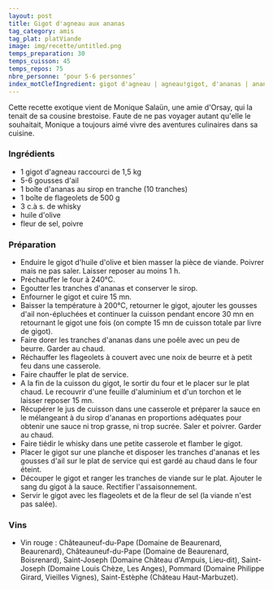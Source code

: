 ```yaml
---
layout: post
title: Gigot d'agneau aux ananas
tag_category: amis
tag_plat: platViande
image: img/recette/untitled.png
temps_preparation: 30
temps_cuisson: 45
temps_repos: 75
nbre_personne: ‘pour 5-6 personnes’
index_motClefIngredient: gigot d'agneau | agneau!gigot, d'ananas | ananas, flageolet
---
```

Cette recette exotique vient de Monique Salaün, une amie d'Orsay, qui la tenait de sa cousine brestoise. Faute de ne pas voyager autant qu'elle le souhaitait, Monique a toujours aimé vivre des aventures culinaires dans sa cuisine.

### Ingrédients
* 1 gigot d'agneau raccourci de 1,5 kg
* 5-6 gousses d'ail
* 1 boîte d'ananas au sirop en tranche (10 tranches)
* 1 boîte de flageolets de 500 g
* 3 c.à s. de whisky
* huile d'olive
* fleur de sel, poivre


### Préparation
* Enduire le gigot d'huile d'olive et bien masser la pièce de viande. Poivrer mais ne pas saler. Laisser reposer au moins 1 h.
* Préchauffer le four à 240°C.
* Egoutter les tranches d'ananas et conserver le sirop.
* Enfourner le gigot et cuire 15 mn.
* Baisser la température à 200°C, retourner le gigot, ajouter les gousses d'ail non-épluchées et continuer la cuisson pendant encore 30 mn en retournant le gigot une fois (on compte 15 mn de cuisson totale par livre de gigot).
* Faire dorer les tranches d'ananas dans une poêle avec un peu de beurre. Garder au chaud.
* Réchauffer les flageolets à couvert avec une noix de beurre et à petit feu dans une casserole.
* Faire chauffer le plat de service.
* A la fin de la cuisson du gigot, le sortir du four et le placer sur le plat chaud. Le recouvrir d'une feuille d'aluminium et d'un torchon et le laisser reposer 15 mn.
* Récupérer le jus de cuisson dans une casserole et préparer la sauce en le mélangeant à du sirop d'ananas en proportions adéquates pour obtenir une sauce ni trop grasse, ni trop sucrée. Saler et poivrer. Garder au chaud.
* Faire tiédir le whisky dans une petite casserole et flamber le gigot.
* Placer le gigot sur une planche et disposer les tranches d'ananas et les gousses d'ail sur le plat de service qui est gardé au chaud dans le four éteint.
* Découper le gigot et ranger les tranches de viande sur le plat. Ajouter le sang du gigot à la sauce. Rectifier l'assaisonnement.
* Servir le gigot avec les flageolets et de la fleur de sel (la viande n'est pas salée).    


### Vins
* Vin rouge : Châteauneuf-du-Pape	(Domaine de Beaurenard,	Beaurenard), Châteauneuf-du-Pape (Domaine de Beaurenard, Boisrenard), Saint-Joseph (Domaine Château d'Ampuis,	Lieu-dit), Saint-Joseph (Domaine Louis Chèze, Les Anges), Pommard (Domaine Philippe Girard, Vieilles Vignes), Saint-Estèphe (Château Haut-Marbuzet).
